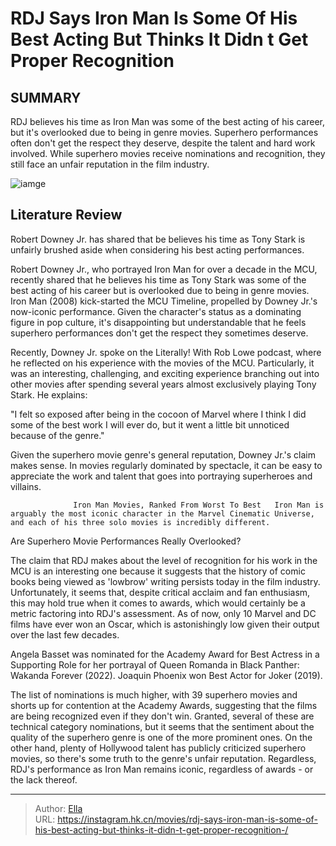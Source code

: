 # RDJ Says Iron Man Is Some Of His Best Acting But Thinks It Didn t Get Proper Recognition 


## SUMMARY 



  RDJ believes his time as Iron Man was some of the best acting of his career, but it&#39;s overlooked due to being in genre movies.   Superhero performances often don&#39;t get the respect they deserve, despite the talent and hard work involved.   While superhero movies receive nominations and recognition, they still face an unfair reputation in the film industry.  

![iamge](https://static1.srcdn.com/wordpress/wp-content/uploads/2024/01/a-split-image-of-tony-stark-in-civilian-clothes-and-his-iron-man-suit-in-captain-america-civil-war.jpg)

## Literature Review

Robert Downey Jr. has shared that be believes his time as Tony Stark is unfairly brushed aside when considering his best acting performances.




Robert Downey Jr., who portrayed Iron Man for over a decade in the MCU, recently shared that he believes his time as Tony Stark was some of the best acting of his career but is overlooked due to being in genre movies. Iron Man (2008) kick-started the MCU Timeline, propelled by Downey Jr.&#39;s now-iconic performance. Given the character&#39;s status as a dominating figure in pop culture, it&#39;s disappointing but understandable that he feels superhero performances don&#39;t get the respect they sometimes deserve.




Recently, Downey Jr. spoke on the Literally! With Rob Lowe podcast, where he reflected on his experience with the movies of the MCU. Particularly, it was an interesting, challenging, and exciting experience branching out into other movies after spending several years almost exclusively playing Tony Stark. He explains:


&#34;I felt so exposed after being in the cocoon of Marvel where I think I did some of the best work I will ever do, but it went a little bit unnoticed because of the genre.&#34;


Given the superhero movie genre&#39;s general reputation, Downey Jr.&#39;s claim makes sense. In movies regularly dominated by spectacle, it can be easy to appreciate the work and talent that goes into portraying superheroes and villains.

                  Iron Man Movies, Ranked From Worst To Best   Iron Man is arguably the most iconic character in the Marvel Cinematic Universe, and each of his three solo movies is incredibly different.    


 Are Superhero Movie Performances Really Overlooked? 
         




The claim that RDJ makes about the level of recognition for his work in the MCU is an interesting one because it suggests that the history of comic books being viewed as &#39;lowbrow&#39; writing persists today in the film industry. Unfortunately, it seems that, despite critical acclaim and fan enthusiasm, this may hold true when it comes to awards, which would certainly be a metric factoring into RDJ&#39;s assessment. As of now, only 10 Marvel and DC films have ever won an Oscar, which is astonishingly low given their output over the last few decades.



Angela Basset was nominated for the Academy Award for Best Actress in a Supporting Role for her portrayal of Queen Romanda in Black Panther: Wakanda Forever (2022). Joaquin Phoenix won Best Actor for Joker (2019).




The list of nominations is much higher, with 39 superhero movies and shorts up for contention at the Academy Awards, suggesting that the films are being recognized even if they don&#39;t win. Granted, several of these are technical category nominations, but it seems that the sentiment about the quality of the superhero genre is one of the more prominent ones. On the other hand, plenty of Hollywood talent has publicly criticized superhero movies, so there&#39;s some truth to the genre&#39;s unfair reputation. Regardless, RDJ&#39;s performance as Iron Man remains iconic, regardless of awards - or the lack thereof.






---

> Author: [Ella](https://instagram.hk.cn/)  
> URL: https://instagram.hk.cn/movies/rdj-says-iron-man-is-some-of-his-best-acting-but-thinks-it-didn-t-get-proper-recognition-/  

